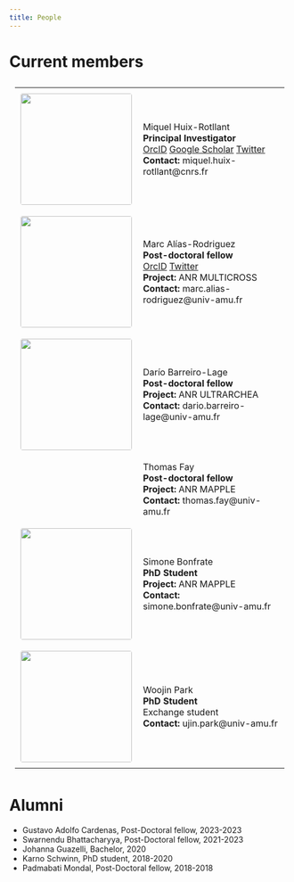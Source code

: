 ```yaml
---
title: People
---
```


<style>
table, tr, td, th{
padding: 10px;
margin: auto;
border: none;
}
</style>

<h1>Current members</h1> 

<table>
<tr>
  <td width="25%">
  <center>
  <image src="./images/miquel.png" position="center" style="border-radius: 4px; width: 200px"/>
  </center>
  </td>
  <td>
   Miquel Huix-Rotllant <br>
    <b>Principal Investigator</b><br>
  <a href="https://orcid.org/0000-0002-2131-7328" target="_blank">OrcID</a>
  <a href="https://scholar.google.com/citations?user=4-Y_V40AAAAJ" target="_blank">Google Scholar</a>
  <a href="https://twitter.com/HuixRotllant" target="_blank">Twitter</a>
  <br>
  <b>Contact:</b> miquel.huix-rotllant@cnrs.fr<br>
  </td>
</tr>

<tr>
  <td width="25%">
  <center>
  <image src="./images/marc.png" position="center" style="border-radius: 4px; width: 200px"/>
  </center>
  </td>
  <td>
   Marc Alías-Rodriguez <br>
    <b>Post-doctoral fellow</b><br>
  <a href="https://orcid.org/0000-0002-1826-4552" target="_blank">OrcID</a>
  <a href="https://twitter.com/maliasrog" target="_blank">Twitter</a>
  <br>
  <b>Project:</b> ANR MULTICROSS<br>
  <b>Contact:</b> marc.alias-rodriguez@univ-amu.fr<br>
  </td>
</tr>
    
<tr>
  <td width="25%">
  <center>
  <image src="./images/dario.png" position="center" style="border-radius: 4px; width: 200px"/>
  </center>
  </td>
  <td>
   Darío Barreiro-Lage <br>
    <b>Post-doctoral fellow</b>
  <br>
  <b>Project:</b> ANR ULTRARCHEA<br>
  <b>Contact:</b> dario.barreiro-lage@univ-amu.fr<br>
  </td>
</tr>
    <tr>
  <td width="25%">
  <center>
  </center>
  </td>
  <td>
   Thomas Fay <br>
    <b>Post-doctoral fellow</b>
  <br>
  <b>Project:</b> ANR MAPPLE<br>
  <b>Contact:</b> thomas.fay@univ-amu.fr<br>
  </td>
</tr>
<tr>
  <td width="25%">
  <center>
  <image src="./images/simone.png" position="center" style="border-radius: 4px; width: 200px"/>
  </center>
  </td>
  <td>
   Simone Bonfrate <br>
    <b>PhD Student</b>
  <br>
  <b>Project:</b> ANR MAPPLE<br>
  <b>Contact:</b> simone.bonfrate@univ-amu.fr<br>
  </td>
</tr>
<tr>
  <td width="25%">
  <center>
  <image src="./images/woojin.jpeg" position="center" style="border-radius: 4px; width: 200px"/>
  </center>
  </td>
  <td>
   Woojin Park <br>
    <b>PhD Student</b>
  <br>
  Exchange student<br>
  <b>Contact:</b> ujin.park@univ-amu.fr<br>
  </td>
</tr>

  </table>    


<h1>Alumni</h1> 
<ul>
<li> Gustavo Adolfo Cardenas, Post-Doctoral fellow, 2023-2023 </li>
<li> Swarnendu Bhattacharyya, Post-Doctoral fellow, 2021-2023 </li>
<li> Johanna Guazelli, Bachelor, 2020 </li>
<li> Karno Schwinn, PhD student, 2018-2020 </li>
<li> Padmabati Mondal, Post-Doctoral fellow, 2018-2018</li>
</ul>





